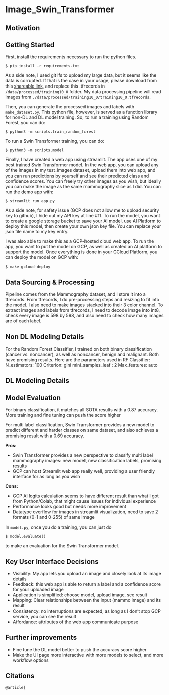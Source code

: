 # Image_Swin_Transformer

## Motivation

## Getting Started

First, install the requirements necessary to run the python files.

```
$ pip install -r requirements.txt
```
As a side note, I used git lfs to upload my large data, but it seems like the data is corrupted. If that is the case in your usage, please download from this [shareable link](https://drive.google.com/uc?id=10-Ba3-WEYg1V8DeSpjUip6BmFdPzt9C7&export=download), and replace this .tfrecords in ```/data/processed/training10_0``` folder. My data processing pipeline will read images from ```./data/processed/training10_0/training10_0.tfrecords```.


Then, you can generate the processed images and labels with ```make_dataset.py```. This python file, however, is served as a function library for non-DL and DL model training. So, to run a training using Random Forest, you can do:

```
$ python3 -m scripts.train_random_forest
```

To run a Swin Transformer training, you can do:

```
$ python3 -m scripts.model
```

Finally, I have created a web app using streamlit. The app uses one of my best trained Swin Transformer model. In the web app, you can upload any of the images in my test_images dataset, upload them into web app, and you can run predictions by yourself and see their predicted class and confidence scores. You can freely try other images as you wish, but ideally you can make the image as the same mammography slice as I did. You can run the demo app with:

```
$ streamlit run app.py
```

As a side note, for safety issue (GCP does not allow me to upload security key to github), I hide out my API key at line #11. To run the model, you want to create a google storage bucket to save your AI model, use AI Platform to deploy this model, then create your own json key file. You can replace your json file name to my key entry.

I was also able to make this as a GCP-hosted cloud web app. To run the app, you want to put the model on GCP, as well as created an AI platform to support the model. Once everything is done in your GCloud Platform, you can deploy the model on GCP with:

```
$ make gcloud-deploy
```

## Data Sourcing & Processing

Pipeline comes from the Mammography dataset, and I store it into a tfrecords. From tfrecords, I do pre-processing steps and resizing to fit into the model. I also need to make images stacked into their 3 color channel. To extract images and labels from tfrecords, I need to decode image into int8, 
check every image is 598 by 598, and also need to check how many images are of each label.


## Non DL Modeling Details
For the Random Forest Classifier, I trained on both binary classification (cancer vs. noncancer), as well as noncancer, benign and malignant. Both have promising results. Here are the parameters used in RF Classifier:
N_estimators: 100
Criterion: gini
mini_samples_leaf : 2
Max_features: auto

## DL Modeling Details



## Model Evaluation

For binary classification, it matches all SOTA results with a 0.87 accuracy. More training and fine tuning can push the score higher

For multi label classification, Swin Transformer provides a new model to predict different and harder classes on same dataset, and also achieves a promising result with a 0.69 accuracy.


**Pros:**

* Swin Transformer provides a new perspective to classify multi label mammography images: new model, new classification labels, promising results
* GCP can host Streamlit web app really well, providing a user friendly interface for as long as you wish

**Cons:**

* GCP AI logits calculation seems to have different result than what I got from Python/Colab, that might cause issues for individual experience
* Performance looks good but needs more improvement
* Datatype overflow for images in streamlit visualization, need to save 2 formats (0-1 and 0-255) of same image

In ```model.py```, once you do a training, you can just do

```
$ model.evaluate() 
```
to make an evaluation for the Swin Transformer model.

## Key User Interface Decisions

* Visibility: My app lets you upload an image and closely look at its image details
* Feedback: this web app is able to return a label and a confidence score for your uploaded image
* Application is simplified: choose model, upload image, see result
* Mapping: Clear relationships between the input (mammo image) and its result
* Consistency: no interruptions are expected; as long as I don’t stop GCP service, you can see the result
* Affordance: attributes of the web app communicate purpose


## Further improvements

* Fine tune the DL model better to push the accuracy score higher
* Make the UI page more interactive with more models to select, and more workflow options

## Citations
```
@article{

```
